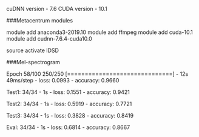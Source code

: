 cuDNN version - 7.6
CUDA version - 10.1

###Metacentrum modules

module add anaconda3-2019.10
module add ffmpeg
module add cuda-10.1
module add cudnn-7.6.4-cuda10.0

source activate IDSD

###Mel-spectrogram

Epoch 58/100
250/250 [==============================] - 12s 49ms/step - loss: 0.0993 - accuracy: 0.9660

Test1:
34/34 - 1s - loss: 0.1551 - accuracy: 0.9421

Test2:
34/34 - 1s - loss: 0.5919 - accuracy: 0.7721

Test3:
34/34 - 1s - loss: 0.3828 - accuracy: 0.8419

Eval:
34/34 - 1s - loss: 0.6814 - accuracy: 0.8667
